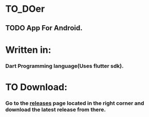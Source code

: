 # TO_DOer
## TODO App For Android.

# Written in:
### Dart Programming language(Uses flutter sdk).
# TO Download:
### Go to the <a href = "https://github.com/2k4sm/TO_DOer/releases" target = _top>releases</a> page located in the right corner and download the latest release from there.

